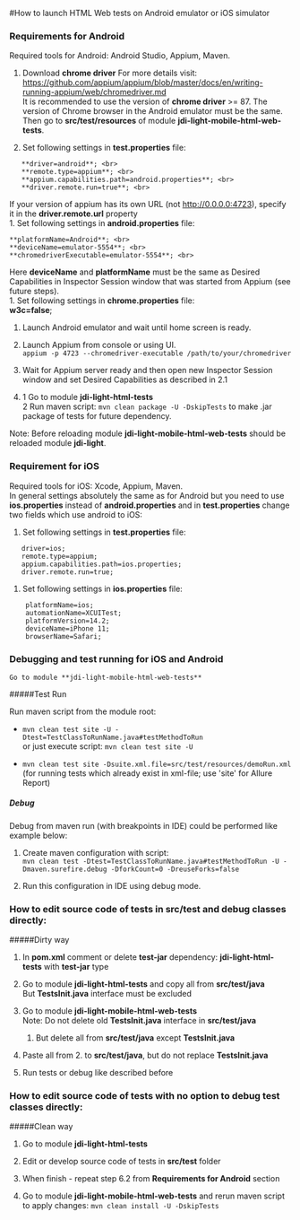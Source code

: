 #How to launch HTML Web tests on Android emulator or iOS simulator
### Requirements for Android
Required tools for Android: Android Studio, Appium, Maven.<br>

1. Download **chrome driver** For more details
   visit: https://github.com/appium/appium/blob/master/docs/en/writing-running-appium/web/chromedriver.md <br>
It is recommended to use the version of **chrome driver** >= 87. 
The version of Chrome browser in the Android emulator must be the same. Then go to **src/test/resources** of
module **jdi-light-mobile-html-web-tests**.

1. Set following settings in **test.properties** file: <br>
```   
   **driver=android**; <br>
   **remote.type=appium**; <br>
   **appium.capabilities.path=android.properties**; <br>
   **driver.remote.run=true**; <br>
``` 
   If your version of appium has its own URL (not http://0.0.0.0:4723), specify it in the **driver.remote.url**
   property<br>
    1. Set following settings in **android.properties** file:<br>
``` 
**platformName=Android**; <br>
**deviceName=emulator-5554**; <br>
**chromedriverExecutable=emulator-5554**; <br>
``` 
Here **deviceName** and **platformName** must be the same as Desired Capabilities in Inspector Session window that was
started from Appium (see future steps).<br>
    1. Set following settings in **chrome.properties** file: <br>
**w3c=false**;

1. Launch Android emulator and wait until home screen is ready.

1. Launch Appium from console or using UI.<br>
   `appium -p 4723 --chromedriver-executable /path/to/your/chromedriver`
   
1. Wait for Appium server ready and then open new Inspector Session window and set Desired Capabilities as described in
   2.1
   
1. 1 Go to module **jdi-light-html-tests**<br>
   2 Run maven script: `mvn clean package -U -DskipTests` to make .jar package of tests for future dependency.

Note: Before reloading module **jdi-light-mobile-html-web-tests** should be reloaded module **jdi-light**. 

### Requirement for iOS</h3>
Required tools for iOS: Xcode, Appium, Maven.<br>
In general settings absolutely the same as for Android but you need to use **ios.properties** instead of **android.properties** 
and in **test.properties** change two fields which use android to iOS:

1. Set following settings in **test.properties** file: <br>
``` 
   driver=ios;
   remote.type=appium;
   appium.capabilities.path=ios.properties; 
   driver.remote.run=true;
``` 
   
1. Set following settings in **ios.properties** file:<br>
```    
    platformName=ios; 
    automationName=XCUITest;
    platformVersion=14.2;
    deviceName=iPhone 11; 
    browserName=Safari;
```     
    
### Debugging and test running for iOS and Android
    Go to module **jdi-light-mobile-html-web-tests**

#####Test Run

Run maven script from the module root:

- `mvn clean test site -U -Dtest=TestClassToRunName.java#testMethodToRun` <br>
or just execute script: `mvn clean test site -U`<br>

- `mvn clean test site -Dsuite.xml.file=src/test/resources/demoRun.xml` 
<br>(for running tests which already exist in xml-file; use 'site' for Allure Report) 
   
##### Debug 
Debug from maven run (with breakpoints in IDE) could be performed like example below:<br>

1. Create maven configuration with script:<br>
`mvn clean test -Dtest=TestClassToRunName.java#testMethodToRun -U -Dmaven.surefire.debug -DforkCount=0 -DreuseForks=false`

1. Run this configuration in IDE using debug mode.

### How to edit source code of tests in src/test and debug classes directly:
#####Dirty way

1. In **pom.xml** comment or delete **test-jar** dependency: **jdi-light-html-tests** with  **test-jar** type
 
1. Go to module **jdi-light-html-tests** and copy all from **src/test/java**<br>
But **TestsInit.java** interface must be excluded

1. Go to module **jdi-light-mobile-html-web-tests** <br>
Note: Do not delete old **TestsInit.java** interface in **src/test/java**<br>
    1. But delete all from **src/test/java** except **TestsInit.java**

1. Paste all from 2. to **src/test/java**, but do not replace **TestsInit.java**

1. Run tests or debug like described before

### How to edit source code of tests with no option to debug test classes directly:
#####Clean way

1. Go to module **jdi-light-html-tests**

1. Edit or develop source code of tests in **src/test** folder

1. When finish - repeat step 6.2 from **Requirements for Android** section

1. Go to module **jdi-light-mobile-html-web-tests** and rerun maven script to apply changes: `mvn clean install -U -DskipTests`
